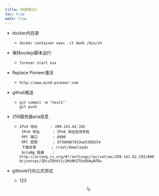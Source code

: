 ```yaml
---
title: 快速笔记1
toc: true
math: true
---
```


- docker内目录

  - ```shell
    docker container exec -it de45 /bin/sh
    ```

- 保持nodejs脚本运行

  - ```shell
    forever start xxx
    ```
  
- Replace Pioneer激活

  - ```shell
    http://www.mind-pioneer.com
    ```

- github推送

  - ```shell
    git commit -m "test1"
    git push
    ```

- 256服务器aria信息

  - ```shell
    IPv4 地址      : 209.141.62.192
     IPv6 地址      : IPv6 地址检测失败
     RPC 端口       : 6800
     RPC 密钥       : d73d8db7633ae5380254
     下载目录       : /root/downloads
     AriaNg 链接    : http://ariang.js.org/#!/settings/rpc/set/ws/209.141.62.192/680
    0/jsonrpc/ZDczZDhkYjc2MzNhZTUzODAyNTQ=
    ```

- gitbook行内公式测试
  - 123 $$i_0$$